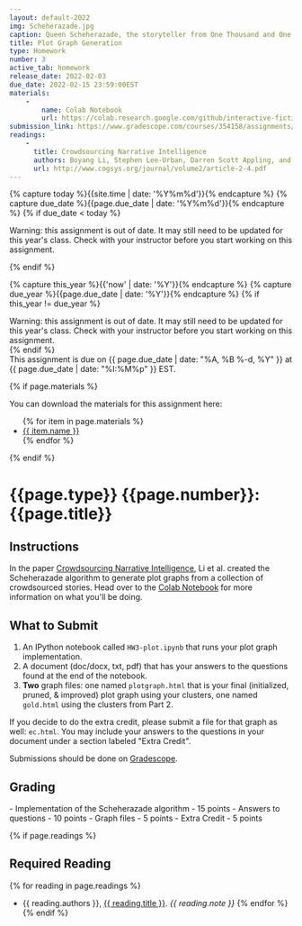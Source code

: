 ```yaml
---
layout: default-2022
img: Scheherazade.jpg
caption: Queen Scheherazade, the storyteller from One Thousand and One Nights (Arabian Nights)
title: Plot Graph Generation
type: Homework
number: 3
active_tab: homework
release_date: 2022-02-03
due_date: 2022-02-15 23:59:00EST
materials:
    - 
        name: Colab Notebook
        url: https://colab.research.google.com/github/interactive-fiction-class/interactive-fiction-class.github.io/blob/master/homeworks/plots/HW3_plot.ipynb
submission_link: https://www.gradescope.com/courses/354158/assignments/1829348
readings:
    -
      title: Crowdsourcing Narrative Intelligence
      authors: Boyang Li, Stephen Lee-Urban, Darren Scott Appling, and Mark O. Riedl
      url: http://www.cogsys.org/journal/volume2/article-2-4.pdf
---
```


<!-- Check whether the assignment is ready to release -->
{% capture today %}{{site.time | date: '%Y%m%d'}}{% endcapture %}
{% capture due_date %}{{page.due_date | date: '%Y%m%d'}}{% endcapture %}
{% if due_date < today %} 
<div class="alert alert-danger">

Warning: this assignment is out of date.  It may still need to be updated for this year's class.  Check with your instructor before you start working on this assignment.
</div>
{% endif %}
<!-- End of check whether the assignment is up to date -->


<!-- Check whether the assignment is up to date -->
{% capture this_year %}{{'now' | date: '%Y'}}{% endcapture %}
{% capture due_year %}{{page.due_date | date: '%Y'}}{% endcapture %}
{% if this_year != due_year %} 
<div class="alert alert-danger">
Warning: this assignment is out of date.  It may still need to be updated for this year's class.  Check with your instructor before you start working on this assignment.
</div>
{% endif %}
<!-- End of check whether the assignment is up to date -->


<div class="alert alert-info">
This assignment is due on {{ page.due_date | date: "%A, %B %-d, %Y" }} at {{ page.due_date | date: "%I:%M%p" }} EST. 
</div>

{% if page.materials %}
<div class="alert alert-info">
You can download the materials for this assignment here:
<ul>
{% for item in page.materials %}
<li><a href="{{item.url}}">{{ item.name }}</a></li>
{% endfor %}
</ul>
</div>
{% endif %}


{{page.type}} {{page.number}}: {{page.title}}
=============================================================

## Instructions

In the paper [Crowdsourcing Narrative Intelligence](http://www.cogsys.org/journal/volume2/article-2-4.pdf), Li et al. created the Scheherazade algorithm to generate plot graphs from a collection of crowdsourced stories.
Head over to the [Colab Notebook](https://colab.research.google.com/github/interactive-fiction-class/interactive-fiction-class.github.io/blob/master/homeworks/plots/HW3_plot.ipynb) for more information on what you'll be doing.

## What to Submit

1. An IPython notebook called `HW3-plot.ipynb` that runs your plot graph implementation.
2. A document (doc/docx, txt, pdf) that has your answers to the questions found at the end of the notebook.
3. **Two** graph files: one named `plotgraph.html` that is your final (initialized, pruned, & improved) plot graph using your clusters, one named `gold.html` using the clusters from Part 2.

If you decide to do the extra credit, please submit a file for that graph as well: `ec.html`. You may include your answers to the questions in your document under a section labeled "Extra Credit".

Submissions should be done on [Gradescope]({{page.submission_link}}).

## Grading
<div class="alert alert-warning" markdown="1">
- Implementation of the Scheherazade algorithm - 15 points
- Answers to questions - 10 points
- Graph files - 5 points
- Extra Credit - 5 points
</div>

{% if page.readings %} 
## Required Reading
{% for reading in page.readings %}
* {{ reading.authors }}, <a href="{{ reading.url }}">{{ reading.title }}</a>.  <i>{{ reading.note }}</i>
{% endfor %}
{% endif %}
